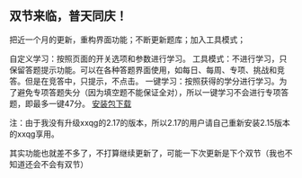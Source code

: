 ## 双节来临，普天同庆！
把近一个月的更新，重构界面功能；不断更新题库；加入工具模式；

自定义学习：按照页面的开关选项和参数进行学习。
工具模式：不进行学习，只保留答题提示功能。可以在各种答题界面使用，如每日、每周、专项、挑战和竞答。但是在竞答中，只提示，不点击。
一键学习：按照获得的学分进行学习。为了避免专项答题失分（因为填空题不能保证全对），所以一键学习不会进行专项答题，即最多一键47分。
[安装包下载](https://github.com/admin0008/LazyStudy/releases/download/2.6.9%EF%BC%88fix%EF%BC%89/_v3.0.apk) 

注：由于我没有升级xxqg的2.17的版本，所以2.17的用户请自己重新安装2.15版本的xxqg享用。

其实功能也就差不多了，不打算继续更新了，可能一下次更新是下个双节（我也不知道还会不会有双节）
